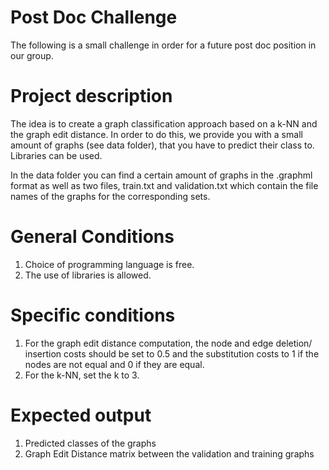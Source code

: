 # Post Doc Challenge
The following is a small challenge in order for a future post doc position in our group.

# Project description
The idea is to create a graph classification approach based on a k-NN and the graph edit distance. In order to do this, we provide you with a small amount of graphs (see data folder), that you have to predict their class to. Libraries can be used. 

In the data folder you can find a certain amount of graphs in the .graphml format as well as two files, train.txt and validation.txt which contain the file names of the graphs for the corresponding sets.

# General Conditions
1. Choice of programming language is free.
2. The use of libraries is allowed.

# Specific conditions
1. For the graph edit distance computation, the node and edge deletion/ insertion costs should be set to 0.5 and the substitution costs to 1 if the nodes are not equal and 0 if they are equal.
2. For the k-NN, set the k to 3.

# Expected output
1. Predicted classes of the graphs
2. Graph Edit Distance matrix between the validation and training graphs



